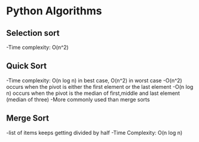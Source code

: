 # Python Algorithms

## Selection sort
-Time complexity: O(n^2)

## Quick Sort
-Time complexity: O(n log n) in best case, O(n^2) in worst case
-O(n^2) occurs when the pivot is either the first element or the last element
-O(n log n) occurs when the pivot is the median of first,middle and last element (median of three) 
-More commonly used than merge sorts

## Merge Sort
-list of items keeps getting divided by half
-Time Complexity: O(n log n)